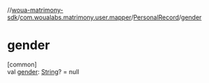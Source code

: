 //[woua-matrimony-sdk](../../../index.md)/[com.woualabs.matrimony.user.mapper](../index.md)/[PersonalRecord](index.md)/[gender](gender.md)

# gender

[common]\
val [gender](gender.md): [String](https://kotlinlang.org/api/latest/jvm/stdlib/kotlin/-string/index.html)? = null
